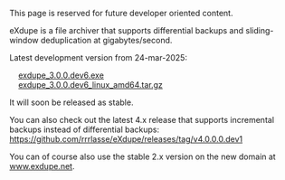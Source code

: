 This page is reserved for future developer oriented content.

eXdupe is a file archiver that supports differential backups and sliding-window deduplication at gigabytes/second.

Latest development version from 24-mar-2025:

&nbsp;&nbsp;&nbsp;&nbsp;[exdupe_3.0.0.dev6.exe](https://github.com/rrrlasse/eXdupe/releases/download/v3.0.0.devX/exdupe3.0.0.dev6.exe)<br>
&nbsp;&nbsp;&nbsp;&nbsp;[exdupe_3.0.0.dev6_linux_amd64.tar.gz](https://github.com/rrrlasse/eXdupe/releases/download/v3.0.0.devX/exdupe_3.0.0.dev6_linux_amd64.tar.gz)

It will soon be released as stable.

You can also check out the latest 4.x release that supports incremental backups instead of differential backups: https://github.com/rrrlasse/eXdupe/releases/tag/v4.0.0.0.dev1

You can of course also use the stable 2.x version on the new domain at www.exdupe.net.
